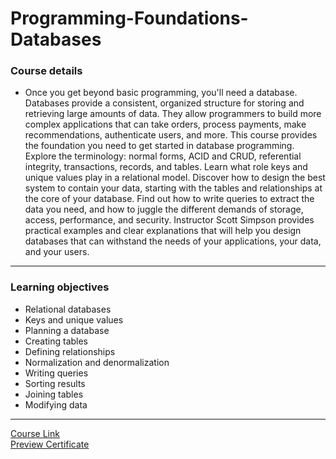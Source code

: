 # Programming-Foundations-Databases

### Course details

- Once you get beyond basic programming, you'll need a database. Databases provide a consistent, organized structure for storing and retrieving large amounts of data. They allow programmers to build more complex applications that can take orders, process payments, make recommendations, authenticate users, and more. This course provides the foundation you need to get started in database programming. Explore the terminology: normal forms, ACID and CRUD, referential integrity, transactions, records, and tables. Learn what role keys and unique values play in a relational model. Discover how to design the best system to contain your data, starting with the tables and relationships at the core of your database. Find out how to write queries to extract the data you need, and how to juggle the different demands of storage, access, performance, and security. Instructor Scott Simpson provides practical examples and clear explanations that will help you design databases that can withstand the needs of your applications, your data, and your users.

---

### Learning objectives

- Relational databases
- Keys and unique values
- Planning a database
- Creating tables
- Defining relationships
- Normalization and denormalization
- Writing queries
- Sorting results
- Joining tables
- Modifying data

---

[Course Link](https://www.linkedin.com/learning/programming-foundations-databases-2/why-use-a-database)
<br>[Preview Certificate](https://www.linkedin.com/learning/certificates/bd7305b4eb6781cf1e0049de63d1be48134f9171e670e0bdf92bc3fc4ad0b38a?trk=share_certificate)
